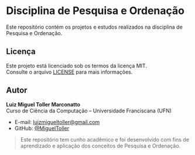 # Disciplina de Pesquisa e Ordenação

Este repositório contém os projetos e estudos realizados na disciplina de Pesquisa e Ordenação.

## Licença  
Este projeto está licenciado sob os termos da licença MIT.  
Consulte o arquivo [LICENSE](LICENSE) para mais informações.

## Autor  
**Luiz Miguel Toller Marconatto**  
Curso de Ciência da Computação – Universidade Franciscana (UFN)

- E-mail: [luizmigueltoller@gmail.com](mailto:luizmigueltoller@gmail.com)  
- GitHub: [@MiguelToller](https://github.com/MiguelToller)

> Este repositório tem cunho acadêmico e foi desenvolvido com fins de aprendizado e aplicação dos conceitos de Pesquisa e Ordenação.
